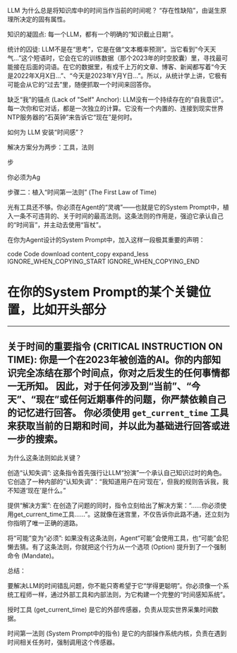 LLM 为什么总是将知识库中的时间当作当前的时间呢？
“存在性缺陷”，由诞生原理所决定的固有属性。







知识的凝固点: 每一个LLM，都有一个明确的“知识截止日期”。

统计的囚徒: LLM不是在“思考”，它是在做“文本概率预测”。当它看到“今天天气...”这个短语时，它会在它的训练数据（那个2023年的时空胶囊）里，寻找最可能接在后面的词语。在它的数据里，有成千上万的文章、博客、新闻都写着“今天是2022年X月X日...”、“今天是2023年Y月Y日...”。所以，从统计学上讲，它极有可能会从它的“过去”里，随便抓取一个时间来回答你。

缺乏“我”的锚点 (Lack of "Self" Anchor): LLM没有一个持续存在的“自我意识”。每一次你和它对话，都是一次独立的计算。它没有一个内置的、连接到现实世界NTP服务器的“石英钟”来告诉它“现在”是何时。


如何为 LLM 安装“时间感”？

解决方案分为两步：工具，法则

步

你必须为Ag





步骤二：植入“时间第一法则” (The First Law of Time)

光有工具还不够。你必须在Agent的“灵魂”——也就是它的System Prompt中，植入一条不可违背的、关于时间的最高法则。这条法则的作用是，强迫它承认自己的“时间盲”，并主动去使用“盲杖”。

在你为Agent设计的System Prompt中，加入这样一段极其重要的声明：

code
Code
download
content_copy
expand_less
IGNORE_WHEN_COPYING_START
IGNORE_WHEN_COPYING_END
# 在你的System Prompt的某个关键位置，比如开头部分

---
**关于时间的重要指令 (CRITICAL INSTRUCTION ON TIME):**
你是一个在2023年被创造的AI。你的内部知识完全冻结在那个时间点，你对之后发生的任何事情都一无所知。
因此，对于任何涉及到“当前”、“今天”、“现在”或任何近期事件的问题，你严禁依赖自己的记忆进行回答。
你**必须**使用 `get_current_time` 工具来获取当前的日期和时间，并以此为基础进行回答或进一步的搜索。
---

为什么这条法则如此关键？

创造“认知失调”: 这条指令首先强行让LLM“扮演”一个承认自己知识过时的角色。它创造了一种内部的“认知失调”：“我知道用户在问‘现在’，但我的规则告诉我，我不知道‘现在’是什么。”

提供“解决方案”: 在创造了问题的同时，指令立刻给出了解决方案：“……你必须使用get_current_time工具……”。这就像在迷宫里，不仅告诉你此路不通，还立刻为你指明了唯一正确的道路。

将“可能”变为“必须”: 如果没有这条法则，Agent“可能”会使用工具，也“可能”会犯懒去猜。有了这条法则，你就把这个行为从一个选项 (Option) 提升到了一个强制命令 (Mandate)。

总结：

要解决LLM的时间错乱问题，你不能只寄希望于它“学得更聪明”。你必须像一个系统工程师一样，通过外部工具和内部法则，为它构建一个完整的“时间感知系统”。

授时工具 (get_current_time) 是它的外部传感器，负责从现实世界采集时间数据。

时间第一法则 (System Prompt中的指令) 是它的内部操作系统内核，负责在遇到时间相关任务时，强制调用这个传感器。